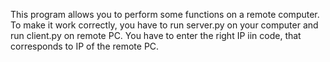 This program allows you to perform some functions on a remote computer. To make it work correctly, you have to run server.py on your computer and run client.py on remote PC. You have to enter the right IP iin code, that corresponds to IP of the remote PC.
